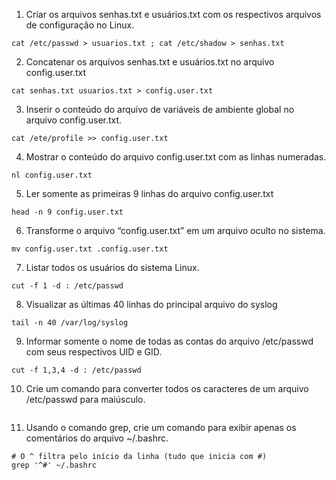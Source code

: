1. Criar os arquivos senhas.txt e usuários.txt com os respectivos arquivos de configuração no Linux.
```shell
cat /etc/passwd > usuarios.txt ; cat /etc/shadow > senhas.txt
```

2. Concatenar os arquivos senhas.txt e usuários.txt no arquivo config.user.txt
```shell
cat senhas.txt usuarios.txt > config.user.txt
```

3. Inserir o conteúdo do arquivo de variáveis de ambiente global no arquivo config.user.txt.
```shell
cat /ete/profile >> config.user.txt
```

4. Mostrar o conteúdo do arquivo config.user.txt com as linhas numeradas.
```shell
nl config.user.txt
```

5. Ler somente as primeiras 9 linhas do arquivo config.user.txt
```shell
head -n 9 config.user.txt
```

6. Transforme o arquivo “config.user.txt” em um arquivo oculto no sistema.
```shell
mv config.user.txt .config.user.txt
```

7. Listar todos os usuários do sistema Linux.
```shell
cut -f 1 -d : /etc/passwd
```

8. Visualizar as últimas 40 linhas do principal arquivo do syslog
```shell
tail -n 40 /var/log/syslog
```

9. Informar somente o nome de todas as contas do arquivo /etc/passwd com seus respectivos UID e GID.
```shell
cut -f 1,3,4 -d : /etc/passwd
```

10. Crie um comando para converter todos os caracteres de um arquivo /etc/passwd para maiúsculo.
```shell
```

11. Usando o comando grep, crie um comando para exibir apenas os comentários do arquivo ~/.bashrc.
```shell
# O ^ filtra pelo início da linha (tudo que inicia com #)
grep '^#' ~/.bashrc
```
